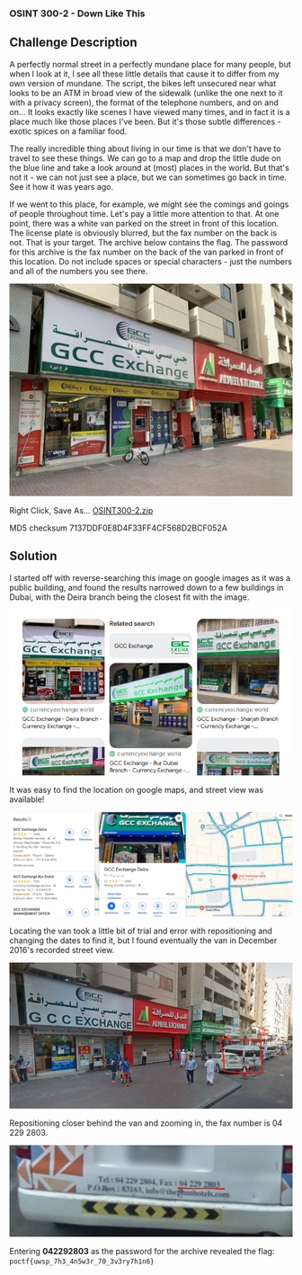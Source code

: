 ### OSINT 300-2 - Down Like This

## Challenge Description
A perfectly normal street in a perfectly mundane place for many people, but when I look at it, I see all these little details that cause it to differ from my own version of mundane. The script, the bikes left unsecured near what looks to be an ATM in broad view of the sidewalk (unlike the one next to it with a privacy screen), the format of the telephone numbers, and on and on... It looks exactly like scenes I have viewed many times, and in fact it is a place much like those places I've been. But it's those subtle differences - exotic spices on a familiar food.

The really incredible thing about living in our time is that we don't have to travel to see these things. We can go to a map and drop the little dude on the blue line and take a look around at (most) places in the world. But that's not it - we can not just see a place, but we can sometimes go back in time. See it how it was years ago.

If we went to this place, for example, we might see the comings and goings of people throughout time. Let's pay a little more attention to that. At one point, there was a white van parked on the street in front of this location. The license plate is obviously blurred, but the fax number on the back is not. That is your target. The archive below contains the flag. The password for this archive is the fax number on the back of the van parked in front of this location. Do not include spaces or special characters - just the numbers and all of the numbers you see there.

![OSINT300-2.jpg](Given/OSINT300-2.jpg)

Right Click, Save As... [OSINT300-2.zip](https://pointeroverflowctf.com/static/OSINT300-2_flag.zip)

MD5 checksum 7137DDF0E8D4F33FF4CF568D2BCF052A

## Solution
I started off with reverse-searching this image on google images as it was a public building, and found the results narrowed down to a few buildings in Dubai, with the Deira branch being the closest fit with the image.

![ReverseImage.png](Photos/ReverseImage.png)

It was easy to find the location on google maps, and street view was available!

![Maps.png](Photos/Maps.png)

Locating the van took a little bit of trial and error with repositioning and changing the dates  to find it, but  I found eventually the van in December 2016's recorded street view.

![VanLocation.png](Photos/VanLocation.png)

Repositioning closer behind the van and zooming in, the fax number is 04 229 2803.

![FaxNumber.png](Photos/FaxNumber.png)

Entering **042292803** as the password for the archive revealed the flag:
`poctf{uwsp_7h3_4n5w3r_70_3v3ry7h1n6}`